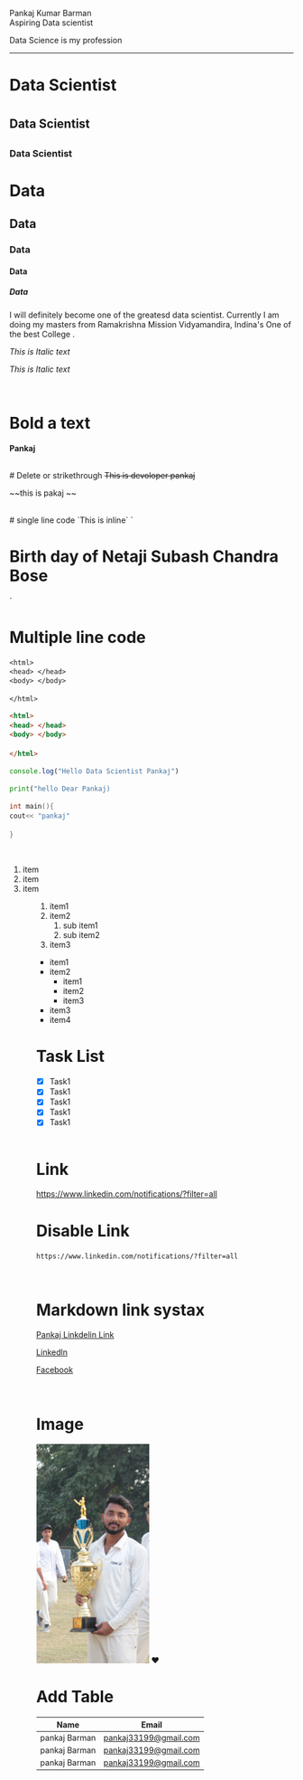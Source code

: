 <!-- Markdown tutorial -->
 <!-- 1. newline  -->
 Pankaj Kumar Barman  
 Aspiring Data scientist

<!-- Pankaj Kumar Barman <br/> Data scientist  -->

<!-- 2. Horizontal rule -->

<!-- Data Science is my profession <hr/> -->

Data Science is my profession <hr>
<!-- --- -->

<!-- 3. Headings -->

<h1>Data Scientist <h1> 
<h2>Data Scientist <h2> 
<h3>Data Scientist <h3> 

# Data
## Data
### Data
#### Data
##### Data

<p> I will definitely become one of the greatesd data scientist. Currently I am  doing my masters from Ramakrishna Mission Vidyamandira, Indina's One of the best College .</p>

<i> This is Italic text </i>

_This is Italic text_

<br/>

# Bold a text

__Pankaj__

<br/>
# Delete or strikethrough
<del> This is devoloper pankaj </del>

~~this is pakaj ~~

<br/>
# single line code
`This is inline`
` <h1>Birth day of Netaji Subash Chandra Bose </h1>`

# Multiple line code
```
<html>
<head> </head>
<body> </body>

</html>
```

```html
<html>
<head> </head>
<body> </body>

</html>
```

```javascript
console.log("Hello Data Scientist Pankaj")
```

```python
print("hello Dear Pankaj)
```
```c++
int main(){
cout<< "pankaj"

}
```

<br/>
<!-- ordered item -->
<ol>
<li> item</li>
<li> item</li>
<li> item</li>

<ol>

1. item1
2. item2
     1. sub item1
     2. sub item2
3. item3

<!-- unordered item -->

- item1
- item2
   - item1
   - item2
   - item3
- item3
- item4

# Task List

- [x] Task1
- [x] Task1
- [x] Task1
- [x] Task1
- [x] Task1

<br/>

# Link
https://www.linkedin.com/notifications/?filter=all

# Disable Link

`https://www.linkedin.com/notifications/?filter=all`

<br/>

# Markdown link systax []()
[Pankaj Linkdelin Link](https://www.linkedin.com/notifications/?filter=all)

[Linkedln](website) 

[Facebook](facebook)

<!-- all link is here -->

[website]: https://www.linkedin.com/notifications/?filter=all

[facebook]: https://www.facebook.com/home.php

<br/>

# Image

<!-- ![Crickter Pankaj](Image/IMG_6124.JPG) -->

<img src="Image/IMG_6124.JPG" width="200" title="Profile Image"/>
❤️


# Add Table

| Name | Email |
|---- | --------|
|pankaj Barman | pankaj33199@gmail.com|
|pankaj Barman | pankaj33199@gmail.com|
|pankaj Barman | pankaj33199@gmail.com|



